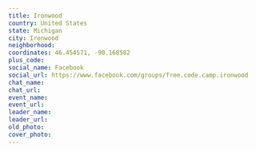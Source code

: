 ```yaml
---
title: Ironwood
country: United States
state: Michigan
city: Ironwood
neighborhood: 
coordinates: 46.454571, -90.168582
plus_code:
social_name: Facebook
social_url: https://www.facebook.com/groups/free.code.camp.ironwood
chat_name:
chat_url:
event_name:
event_url:
leader_name:
leader_url:
old_photo: 
cover_photo:
---
```

